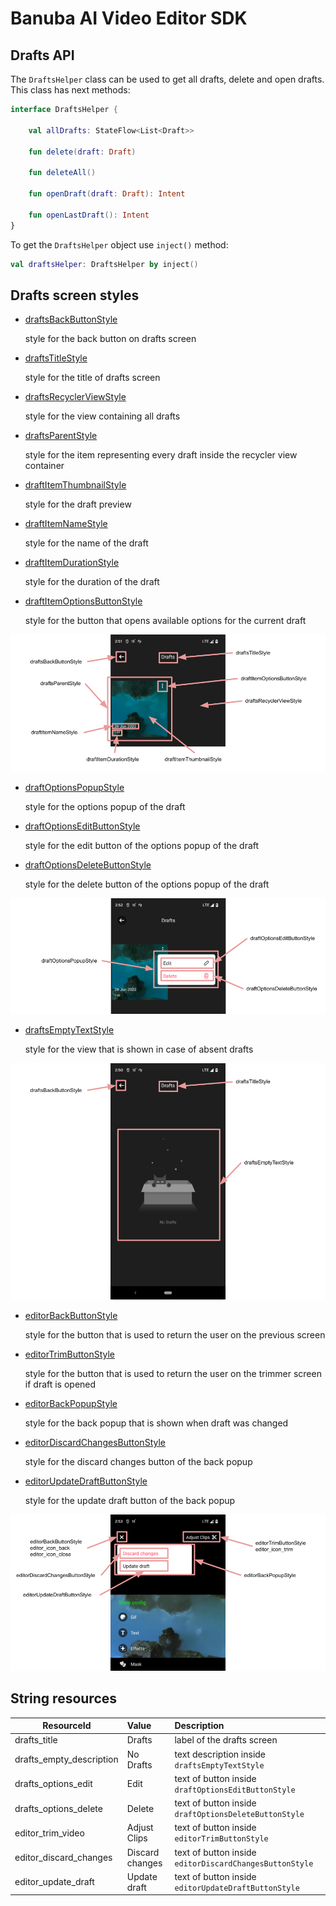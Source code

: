 # Banuba AI Video Editor SDK

## Drafts API

The ```DraftsHelper``` class can be used to get all drafts, delete and open drafts. This class has next methods:

```kotlin
interface DraftsHelper {

    val allDrafts: StateFlow<List<Draft>>

    fun delete(draft: Draft)

    fun deleteAll()

    fun openDraft(draft: Draft): Intent

    fun openLastDraft(): Intent
}
```

To get the ```DraftsHelper``` object use ```inject()``` method:

```kotlin
val draftsHelper: DraftsHelper by inject()
```

## Drafts screen styles

- [draftsBackButtonStyle](../app/src/main/res/values/themes.xml#L415)

    style for the back button on drafts screen

- [draftsTitleStyle](../app/src/main/res/values/themes.xml#L416)

    style for the title of drafts screen

- [draftsRecyclerViewStyle](../app/src/main/res/values/themes.xml#L417)

    style for the view containing all drafts

- [draftsParentStyle](../app/src/main/res/values/themes.xml#L414)

    style for the item representing every draft inside the recycler view container

- [draftItemThumbnailStyle](../app/src/main/res/values/themes.xml#L420)

  style for the draft preview

- [draftItemNameStyle](../app/src/main/res/values/themes.xml#L422)

    style for the name of the draft

- [draftItemDurationStyle](../app/src/main/res/values/themes.xml#L423)

    style for the duration of the draft

- [draftItemOptionsButtonStyle](../app/src/main/res/values/themes.xml#L421)

    style for the button that opens available options for the current draft

![img](screenshots/drafts3.png)

- [draftOptionsPopupStyle](../app/src/main/res/values/themes.xml#L425)

    style for the options popup of the draft

- [draftOptionsEditButtonStyle](../app/src/main/res/values/themes.xml#L426)

    style for the edit button of the options popup of the draft

- [draftOptionsDeleteButtonStyle](../app/src/main/res/values/themes.xml#L427)

    style for the delete button of the options popup of the draft

![img](screenshots/drafts4.png)

- [draftsEmptyTextStyle](../app/src/main/res/values/themes.xml#L418)

    style for the view that is shown in case of absent drafts

![img](screenshots/drafts5.png)

- [editorBackButtonStyle](../app/src/main/res/values/themes.xml#L68)

    style for the button that is used to return the user on the previous screen

- [editorTrimButtonStyle](../app/src/main/res/values/themes.xml#L103)

    style for the button that is used to return the user on the trimmer screen if draft is opened

- [editorBackPopupStyle](../app/src/main/res/values/themes.xml#L104)

    style for the back popup that is shown when draft was changed

- [editorDiscardChangesButtonStyle](../app/src/main/res/values/themes.xml#L105)

    style for the discard changes button of the back popup

- [editorUpdateDraftButtonStyle](../app/src/main/res/values/themes.xml#L106)

    style for the update draft button of the back popup

![img](screenshots/drafts6.png)

## String resources

| ResourceId        |      Value      |   Description |
| ------------- | :----------- | :------------- |
| drafts_title | Drafts | label of the drafts screen
| drafts_empty_description | No Drafts | text description inside ```draftsEmptyTextStyle```
| drafts_options_edit | Edit | text of button inside ```draftOptionsEditButtonStyle```
| drafts_options_delete | Delete | text of button inside ```draftOptionsDeleteButtonStyle```
| editor_trim_video | Adjust Clips | text of button inside ```editorTrimButtonStyle```
| editor_discard_changes | Discard changes | text of button inside ```editorDiscardChangesButtonStyle```
| editor_update_draft | Update draft | text of button inside ```editorUpdateDraftButtonStyle```
